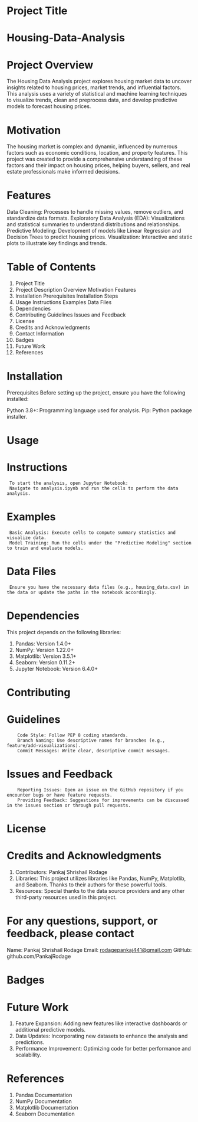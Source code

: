 # Project Title
# Housing-Data-Analysis

# Project Overview
The Housing Data Analysis project explores housing market data to uncover insights related to housing prices, market trends, and influential factors.
This analysis uses a variety of statistical and machine learning techniques to visualize trends, clean and preprocess data, and develop predictive models to forecast housing prices.

# Motivation
The housing market is complex and dynamic, influenced by numerous factors such as economic conditions, location, and property features. This project was created to provide a comprehensive understanding of these factors and their impact on housing prices, helping buyers, sellers, and real estate professionals make informed decisions.

# Features
Data Cleaning: Processes to handle missing values, remove outliers, and standardize data formats.
Exploratory Data Analysis (EDA): Visualizations and statistical summaries to understand distributions and relationships.
Predictive Modeling: Development of models like Linear Regression and Decision Trees to predict housing prices.
Visualization: Interactive and static plots to illustrate key findings and trends.

# Table of Contents
1. Project Title
2. Project Description
     Overview
     Motivation
     Features
3. Installation
     Prerequisites
     Installation Steps
4. Usage
   Instructions
   Examples
   Data Files
5. Dependencies
6. Contributing
    Guidelines
   Issues and Feedback
7. License
8. Credits and Acknowledgments
9. Contact Information
10. Badges
11. Future Work
12. References

# Installation
Prerequisites
Before setting up the project, ensure you have the following installed:

Python 3.8+: Programming language used for analysis.
Pip: Python package installer.
   
# Usage
  # Instructions
     To start the analysis, open Jupyter Notebook:
     Navigate to analysis.ipynb and run the cells to perform the data analysis.

  # Examples
     Basic Analysis: Execute cells to compute summary statistics and visualize data.
     Model Training: Run the cells under the "Predictive Modeling" section to train and evaluate models.
  # Data Files
     Ensure you have the necessary data files (e.g., housing_data.csv) in the data or update the paths in the notebook accordingly.

# Dependencies 
This project depends on the following libraries:

1. Pandas: Version 1.4.0+
2. NumPy: Version 1.22.0+
3. Matplotlib: Version 3.5.1+
4. Seaborn: Version 0.11.2+
5. Jupyter Notebook: Version 6.4.0+

# Contributing
   # Guidelines
        Code Style: Follow PEP 8 coding standards.
        Branch Naming: Use descriptive names for branches (e.g., feature/add-visualizations).
        Commit Messages: Write clear, descriptive commit messages.

  # Issues and Feedback
        Reporting Issues: Open an issue on the GitHub repository if you encounter bugs or have feature requests.
        Providing Feedback: Suggestions for improvements can be discussed in the issues section or through pull requests.

# License 

# Credits and Acknowledgments
1. Contributors: Pankaj Shrishail Rodage
2. Libraries: This project utilizes libraries like Pandas, NumPy, Matplotlib, and Seaborn. Thanks to their authors for these powerful tools.
3. Resources: Special thanks to the data source providers and any other third-party resources used in this project.

# For any questions, support, or feedback, please contact

 Name: Pankaj Shrishail Rodage
 Email: rodagepankaj441@gmail.com
 GitHub: github.com/PankajRodage

# Badges

# Future Work
1. Feature Expansion: Adding new features like interactive dashboards or additional predictive models.
2. Data Updates: Incorporating new datasets to enhance the analysis and predictions.
3. Performance Improvement: Optimizing code for better performance and scalability.

# References
1. Pandas Documentation
2. NumPy Documentation
3. Matplotlib Documentation
4. Seaborn Documentation

